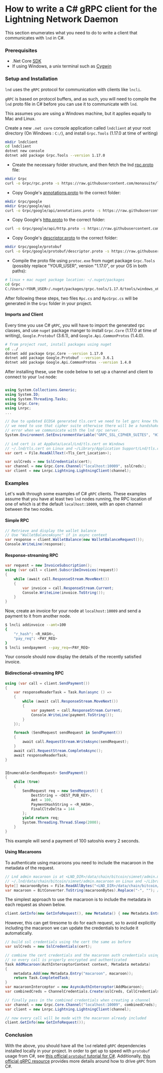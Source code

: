 # How to write a C# gRPC client for the Lightning Network Daemon

This section enumerates what you need to do to write a client that communicates with `lnd` in C#.


### Prerequisites

* .Net Core [SDK](https://dotnet.microsoft.com/download)
* If using Windows, a unix terminal such as [Cygwin](https://www.cygwin.com/)


### Setup and Installation

`lnd` uses the `gRPC` protocol for communication with clients like `lncli`.

`gRPC` is based on protocol buffers, and as such, you will need to compile the `lnd` proto file in C# before you can use it to communicate with `lnd`.

This assumes you are using a Windows machine, but it applies equally to Mac and Linux.

Create a new `.net core` console application called `lndclient` at your root directory (On Windows : `C:/`), and install `Grpc.Tools` (1.17.0 at time of writing)

```bash
mkdir lndclient
cd lndclient
dotnet new console
dotnet add package Grpc.Tools --version 1.17.0
```

* Create the necessary folder structure, and then fetch the lnd [rpc.proto](https://github.com/monasuite/lnd/blob/master/lnrpc/rpc.proto) file:
```bash
mkdir Grpc
curl -o Grpc/rpc.proto -s https://raw.githubusercontent.com/monasuite/lnd/master/lnrpc/rpc.proto
```

* Copy Google's [annotations.proto](https://github.com/googleapis/googleapis/blob/master/google/api/annotations.proto) to the correct folder:
```bash
mkdir Grpc/google
mkdir Grpc/google/api
curl -o Grpc/google/api/annotations.proto -s https://raw.githubusercontent.com/googleapis/googleapis/master/google/api/annotations.proto
```

* Copy Google's [http.proto](https://github.com/googleapis/googleapis/blob/master/google/api/http.proto) to the correct folder:
```bash
curl -o Grpc/google/api/http.proto -s https://raw.githubusercontent.com/googleapis/googleapis/master/google/api/http.proto
```

* Copy Google's [descriptor.proto](https://github.com/protocolbuffers/protobuf/blob/master/src/google/protobuf/descriptor.proto) to the correct folder:
```bash
mkdir Grpc/google/protobuf
curl -o Grpc/google/protobuf/descriptor.proto -s https://raw.githubusercontent.com/protocolbuffers/protobuf/master/src/google/protobuf/descriptor.proto
```

* Compile the proto file using `protoc.exe` from nuget package `Grpc.Tools` (possibly replace "YOUR_USER", version "1.17.0", or your OS in both paths):
```bash
# linux + mac nuget package location: ~/.nuget/packages
cd Grpc
C:/Users/<YOUR_USER>/.nuget/packages/grpc.tools/1.17.0/tools/windows_x64/protoc.exe --csharp_out . --grpc_out . rpc.proto --plugin=protoc-gen-grpc=C:/Users/<YOUR_USER>/.nuget/packages/grpc.tools/1.17.0/tools/windows_x64/grpc_csharp_plugin.exe
```


After following these steps, two files `Rpc.cs` and `RpcGrpc.cs` will be generated in the `Grpc` folder in your project.



#### Imports and Client

Every time you use C# `gRPC`, you will have to import the generated rpc classes, and use `nuget` package manger to install `Grpc.Core` (1.17.0 at time of writing), `Google.Protobuf` (3.6.1), and `Google.Api.CommonProtos` (1.4.0).

```bash
# from project root, install packages using nuget 
cd ../
dotnet add package Grpc.Core --version 1.17.0
dotnet add package Google.Protobuf --version 3.6.1
dotnet add package Google.Api.CommonProtos --version 1.4.0
```

After installing these, use the code below to set up a channel and client to connect to your `lnd` node:

```c#

using System.Collections.Generic;
using System.IO;
using System.Threading.Tasks;
using Grpc.Core;
using Lnrpc;
...

// Due to updated ECDSA generated tls.cert we need to let gprc know that
// we need to use that cipher suite otherwise there will be a handshake
// error when we communicate with the lnd rpc server.
System.Environment.SetEnvironmentVariable("GRPC_SSL_CIPHER_SUITES", "HIGH+ECDSA");
            
// Lnd cert is at AppData/Local/Lnd/tls.cert on Windows
// ~/.lnd/tls.cert on Linux and ~/Library/Application Support/Lnd/tls.cert on Mac
var cert = File.ReadAllText(<Tls_Cert_Location>);

var sslCreds = new SslCredentials(cert);
var channel = new Grpc.Core.Channel("localhost:10009", sslCreds);
var client = new Lnrpc.Lightning.LightningClient(channel);

```

### Examples

Let's walk through some examples of C# `gRPC` clients. These examples assume that you have at least two `lnd` nodes running, the RPC location of one of which is at the default `localhost:10009`, with an open channel between the two nodes.

#### Simple RPC

```c#
// Retrieve and display the wallet balance
// Use "WalletBalanceAsync" if in async context
var response = client.WalletBalance(new WalletBalanceRequest());
Console.WriteLine(response);
```

#### Response-streaming RPC

```c#
var request = new InvoiceSubscription();
using (var call = client.SubscribeInvoices(request))
{
    while (await call.ResponseStream.MoveNext())
    {
        var invoice = call.ResponseStream.Current;
        Console.WriteLine(invoice.ToString());
    }
}
```

Now, create an invoice for your node at `localhost:10009` and send a payment to it from another node.
```bash
$ lncli addinvoice --amt=100
{
    "r_hash": <R_HASH>,
    "pay_req": <PAY_REQ>
}
$ lncli sendpayment --pay_req=<PAY_REQ>
```

Your console should now display the details of the recently satisfied invoice.

#### Bidirectional-streaming RPC

```c#
using (var call = client.SendPayment())
{
    var responseReaderTask = Task.Run(async () =>
    {
        while (await call.ResponseStream.MoveNext())
        {
            var payment = call.ResponseStream.Current;
            Console.WriteLine(payment.ToString());
        }
    });

    foreach (SendRequest sendRequest in SendPayment())
    {
        await call.RequestStream.WriteAsync(sendRequest);
    }
    await call.RequestStream.CompleteAsync();
    await responseReaderTask;
}


IEnumerable<SendRequest> SendPayment()
{
    while (true)
    {
        SendRequest req = new SendRequest() {
            DestString = <DEST_PUB_KEY>,
            Amt = 100,
            PaymentHashString = <R_HASH>,
            FinalCltvDelta = 144
        };
        yield return req;
        System.Threading.Thread.Sleep(2000);
    }
}
```
This example will send a payment of 100 satoshis every 2 seconds.

#### Using Macaroons

To authenticate using macaroons you need to include the macaroon in the metadata of the request.

```c#
// Lnd admin macaroon is at <LND_DIR>/data/chain/bitcoin/simnet/admin.macaroon on Windows
// ~/.lnd/data/chain/bitcoin/simnet/admin.macaroon on Linux and ~/Library/Application Support/Lnd/data/chain/bitcoin/simnet/admin.macaroon on Mac
byte[] macaroonBytes = File.ReadAllBytes("<LND_DIR>/data/chain/bitcoin/simnet/admin.macaroon");
var macaroon = BitConverter.ToString(macaroonBytes).Replace("-", ""); // hex format stripped of "-" chars
```

The simplest approach to use the macaroon is to include the metadata in each request as shown below.

```c#
client.GetInfo(new GetInfoRequest(), new Metadata() { new Metadata.Entry("macaroon", macaroon) });
```

However, this can get tiresome to do for each request, so to avoid explicitly including the macaroon we can update the credentials to include it automatically.

```c#
// build ssl credentials using the cert the same as before
var sslCreds = new SslCredentials(cert);

// combine the cert credentials and the macaroon auth credentials using interceptors
// so every call is properly encrypted and authenticated
Task AddMacaroon(AuthInterceptorContext context, Metadata metadata)
{
    metadata.Add(new Metadata.Entry("macaroon", macaroon));
    return Task.CompletedTask;
}
var macaroonInterceptor = new AsyncAuthInterceptor(AddMacaroon);
var combinedCreds = ChannelCredentials.Create(sslCreds, CallCredentials.FromInterceptor(macaroonInterceptor));

// finally pass in the combined credentials when creating a channel
var channel = new Grpc.Core.Channel("localhost:10009", combinedCreds);
var client = new Lnrpc.Lightning.LightningClient(channel);

// now every call will be made with the macaroon already included
client.GetInfo(new GetInfoRequest());
```


### Conclusion

With the above, you should have all the `lnd` related `gRPC` dependencies installed locally in your project. In order to get up to speed with `protobuf` usage from C#, see [this official `protobuf` tutorial for C#](https://developers.google.com/protocol-buffers/docs/csharptutorial). Additionally, [this official gRPC resource](http://www.grpc.io/docs/tutorials/basic/csharp.html) provides more details around how to drive `gRPC` from C#.
